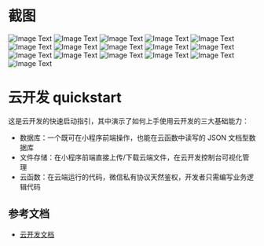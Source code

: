 # 截图
![Image Text](https://raw.githubusercontent.com/wilphy/hxbbd/master/miniprogram/images/screenshot/hxbbd-index.png)
![Image Text](https://raw.githubusercontent.com/wilphy/hxbbd/master/miniprogram/images/screenshot/hxbbd-blog.png)
![Image Text](https://raw.githubusercontent.com/wilphy/hxbbd/master/miniprogram/images/screenshot/hxbbd-my.png)
![Image Text](https://raw.githubusercontent.com/wilphy/hxbbd/master/miniprogram/images/screenshot/hxbbd-playlist.png)
![Image Text](https://raw.githubusercontent.com/wilphy/hxbbd/master/miniprogram/images/screenshot/hxbbd-lyric.png)
![Image Text](https://raw.githubusercontent.com/wilphy/hxbbd/master/miniprogram/images/screenshot/hxbbd-lastPlay.png)
![Image Text](https://raw.githubusercontent.com/wilphy/hxbbd/master/miniprogram/images/screenshot/hxbbd-search.png)
![Image Text](https://raw.githubusercontent.com/wilphy/hxbbd/master/miniprogram/images/screenshot/hxbbd-Authorize.png)
![Image Text](https://raw.githubusercontent.com/wilphy/hxbbd/master/miniprogram/images/screenshot/hxbbd-Authorizing.png)
![Image Text](https://raw.githubusercontent.com/wilphy/hxbbd/master/miniprogram/images/screenshot/hxbbd-edit.png)
![Image Text](https://raw.githubusercontent.com/wilphy/hxbbd/master/miniprogram/images/screenshot/hxbbd-modal.png)
![Image Text](https://raw.githubusercontent.com/wilphy/hxbbd/master/miniprogram/images/screenshot/hxbbd-mySend.png)
![Image Text](https://raw.githubusercontent.com/wilphy/hxbbd/master/miniprogram/images/screenshot/playlist-manage.png)
![Image Text](https://raw.githubusercontent.com/wilphy/hxbbd/master/miniprogram/images/screenshot/playlist-edit.png)
![Image Text](https://raw.githubusercontent.com/wilphy/hxbbd/master/miniprogram/images/screenshot/swiper-manage.png)
![Image Text](https://raw.githubusercontent.com/wilphy/hxbbd/master/miniprogram/images/screenshot/blog-manage.png)


# 云开发 quickstart

这是云开发的快速启动指引，其中演示了如何上手使用云开发的三大基础能力：

- 数据库：一个既可在小程序前端操作，也能在云函数中读写的 JSON 文档型数据库
- 文件存储：在小程序前端直接上传/下载云端文件，在云开发控制台可视化管理
- 云函数：在云端运行的代码，微信私有协议天然鉴权，开发者只需编写业务逻辑代码

## 参考文档

- [云开发文档](https://developers.weixin.qq.com/miniprogram/dev/wxcloud/basis/getting-started.html)

